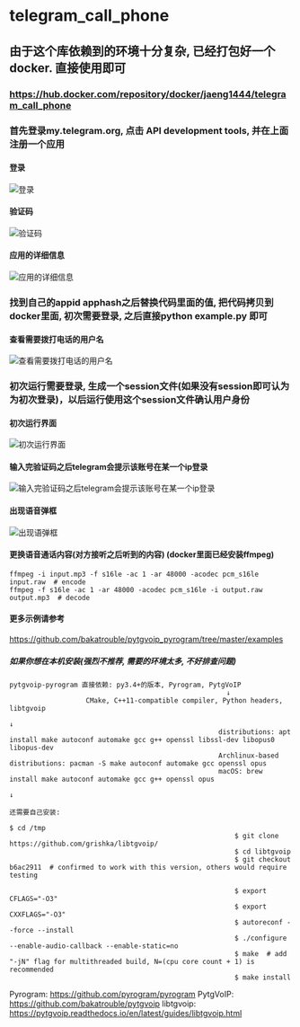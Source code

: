 # telegram_call_phone

## 由于这个库依赖到的环境十分复杂, 已经打包好一个docker. 直接使用即可
### https://hub.docker.com/repository/docker/jaeng1444/telegram_call_phone

### 首先登录my.telegram.org, 点击 API development tools, 并在上面注册一个应用

#### 登录
![登录](/pic/my_telegram_login.png)
#### 验证码
![验证码](/pic/telegram_code.png)
#### 应用的详细信息
![应用的详细信息](/pic/my_telegram_apps_info.png)

### 找到自己的appid apphash之后替换代码里面的值, 把代码拷贝到docker里面, 初次需要登录, 之后直接python example.py 即可

#### 查看需要拨打电话的用户名
![查看需要拨打电话的用户名](/pic/call_user_name.png)

### 初次运行需要登录, 生成一个session文件(如果没有session即可认为为初次登录)，以后运行使用这个session文件确认用户身份

#### 初次运行界面
![初次运行界面](/pic/code_login.png)

#### 输入完验证码之后telegram会提示该账号在某一个ip登录
![输入完验证码之后telegram会提示该账号在某一个ip登录](/pic/code_login_code.png)

#### 出现语音弹框
![出现语弹框](/pic/telegram_phone_call.png)

#### 更换语音通话内容(对方接听之后听到的内容) (docker里面已经安装ffmpeg)
```
ffmpeg -i input.mp3 -f s16le -ac 1 -ar 48000 -acodec pcm_s16le input.raw  # encode
ffmpeg -f s16le -ac 1 -ar 48000 -acodec pcm_s16le -i output.raw output.mp3  # decode
```

#### 更多示例请参考
https://github.com/bakatrouble/pytgvoip_pyrogram/tree/master/examples

##### 如果你想在本机安装(强烈不推荐, 需要的环境太多, 不好排查问题)

```
pytgvoip-pyrogram 直接依赖: py3.4+的版本, Pyrogram, PytgVoIP
                                                      ↓
                   CMake, C++11-compatible compiler, Python headers, libtgvoip
                                                                         ↓
                                                    distributions: apt install make autoconf automake gcc g++ openssl libssl-dev libopus0 libopus-dev
                                                    Archlinux-based distributions: pacman -S make autoconf automake gcc openssl opus
                                                    macOS: brew install make autoconf automake gcc g++ openssl opus
                                                                         ↓
                                                                      还需要自己安装:
                                                                      $ cd /tmp
                                                        $ git clone https://github.com/grishka/libtgvoip/
                                                        $ cd libtgvoip
                                                        $ git checkout b6ac2911  # confirmed to work with this version, others would require testing

                                                        $ export CFLAGS="-O3"
                                                        $ export CXXFLAGS="-O3"
                                                        $ autoreconf --force --install
                                                        $ ./configure --enable-audio-callback --enable-static=no
                                                        $ make  # add "-jN" flag for multithreaded build, N=(cpu core count + 1) is recommended
                                                        $ make install
```

Pyrogram: https://github.com/pyrogram/pyrogram
PytgVoIP: https://github.com/bakatrouble/pytgvoip
libtgvoip: https://pytgvoip.readthedocs.io/en/latest/guides/libtgvoip.html





